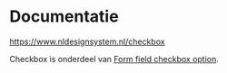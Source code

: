 # Documentatie

https://www.nldesignsystem.nl/checkbox

Checkbox is onderdeel van [Form field checkbox option](https://www.nldesignsystem.nl/form-field-checkbox-option).
